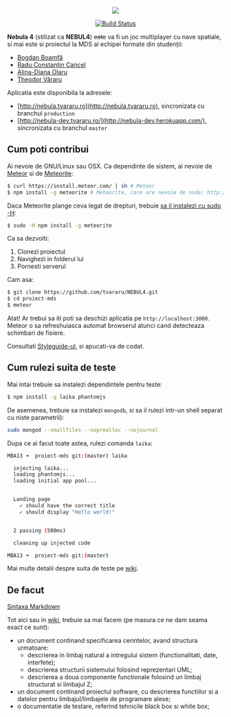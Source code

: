 <p align="center">
  <img src='https://tvararu.github.com/NEBUL4/img/nebula-title.png' />
</p>

<p align="center">
  <a href="https://travis-ci.org/tvararu/proiect-mds" target="_blank">
    <img src="https://travis-ci.org/tvararu/proiect-mds.png?branch=master" title="Build Status" />
  </a>
</p>

**Nebula 4** (stilizat ca **NEBUL4**) ~~este~~ va fi un joc multiplayer cu nave spatiale, si mai este si proiectul la MDS al echipei formate din studenții:

* [Bogdan Boamfă](https://github.com/xbogdan)
* [Radu Constantin Cancel](https://github.com/raducc)
* [Alina-Diana Olaru](https://github.com/ciuff)
* [Theodor Văraru](https://github.com/tvararu)

Aplicatia este disponibila la adresele:

* [http://nebula.tvararu.ro](http://nebula.tvararu.ro), sincronizata cu branchul `production`
* [http://nebula-dev.tvararu.ro/](http://nebula-dev.herokuapp.com/), sincronizata cu branchul `master`

Cum poti contribui
---

Ai nevoie de GNU/Linux sau OSX. Ca dependinte de sistem, ai nevoie de [Meteor](https://www.meteor.com) si de [Meteorite](https://github.com/oortcloud/meteorite#installing-meteorite):

```bash
$ curl https://install.meteor.com/ | sh # Meteor
$ npm install -g meteorite # Meteorite, care are nevoie de node: http://nodejs.org
```

Daca Meteorite plange ceva legat de drepturi, trebuie [sa il instalezi cu sudo -H](https://github.com/oortcloud/meteorite#installing-meteorite):

```bash
$ sudo -H npm install -g meteorite
```

Ca sa dezvolti:

1. Clonezi proiectul
2. Navighezi in folderul lui
3. Pornesti serverul

Cam asa:

```bash
$ git clone https://github.com/tvararu/NEBUL4.git
$ cd proiect-mds
$ meteor
```

Atat! Ar trebui sa iti poti sa deschizi aplicatia pe `http://localhost:3000`. Meteor o sa refreshuiasca automat browserul atunci cand detecteaza schimbari de fisiere.

Consultati [Styleguide-ul](https://github.com/tvararu/proiect-mds/wiki/Styleguide), si apucati-va de codat.

Cum rulezi suita de teste
---

Mai intai trebuie sa instalezi dependintele pentru teste:

```bash
$ npm install -g laika phantomjs
```

De asemenea, trebuie sa instalezi `mongodb`, si sa il rulezi intr-un shell separat cu niste parametrii):

```bash
sudo mongod --smallfiles --noprealloc --nojournal
```

Dupa ce ai facut toate astea, rulezi comanda `laika`:

```bash
MBA13 ➜  proiect-mds git:(master) laika

  injecting laika...
  loading phantomjs...
  loading initial app pool...


  Landing page
    ✓ should have the correct title
    ✓ should display "Hello world!"


  2 passing (500ms)

  cleaning up injected code

MBA13 ➜  proiect-mds git:(master)
```

Mai multe detalii despre suita de teste pe [wiki](https://github.com/tvararu/proiect-mds/wiki/Suita-de-teste).

De facut
---
[Sintaxa Markdown](http://daringfireball.net/projects/markdown/syntax)

Tot aici sau in [wiki](https://github.com/tvararu/proiect-mds/wiki), trebuie sa mai facem (pe masura ce ne dam seama exact ce sunt):

* un document continand specificarea cerintelor, avand structura urmatoare:
   * descrierea in limbaj natural a intregului sistem
      (functionalitati, date, interfete);
   * descrierea structurii sistemului folosind reprezentari UML;
   * descrierea a doua componente functionale folosind un limbaj structurat
      si limbajul Z;
* un document continand proiectul software, cu descrierea functiilor si a
   datelor pentru limbajul/limbajele de programare alese;
* o documentatie de testare, referind tehnicile black box si white box;

